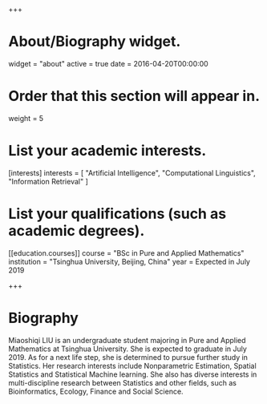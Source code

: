 +++
# About/Biography widget.
widget = "about"
active = true
date = 2016-04-20T00:00:00

# Order that this section will appear in.
weight = 5

# List your academic interests.
[interests]
  interests = [
    "Artificial Intelligence",
    "Computational Linguistics",
    "Information Retrieval"
  ]

# List your qualifications (such as academic degrees).
[[education.courses]]
  course = "BSc in Pure and Applied Mathematics"
  institution = "Tsinghua University, Beijing, China"
  year = Expected in July 2019

+++

# Biography

Miaoshiqi LIU is an undergraduate student majoring in Pure and Applied Mathematics at Tsinghua University. She is expected to graduate in July 2019. As for a next life step, she is determined to pursue further study in Statistics. Her research interests include Nonparametric Estimation, Spatial Statistics and Statistical Machine learning. She also has diverse interests in multi-discipline research between Statistics and other fields, such as Bioinformatics, Ecology, Finance and Social Science. 
